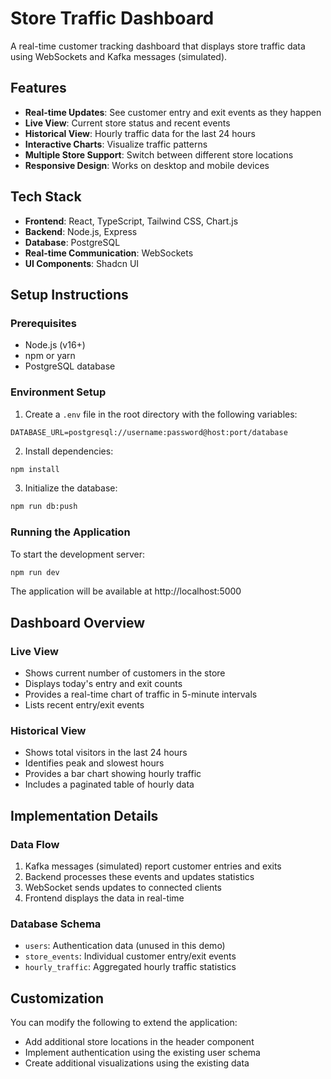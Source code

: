 # Store Traffic Dashboard

A real-time customer tracking dashboard that displays store traffic data using WebSockets and Kafka messages (simulated).

## Features

- **Real-time Updates**: See customer entry and exit events as they happen
- **Live View**: Current store status and recent events
- **Historical View**: Hourly traffic data for the last 24 hours
- **Interactive Charts**: Visualize traffic patterns
- **Multiple Store Support**: Switch between different store locations
- **Responsive Design**: Works on desktop and mobile devices

## Tech Stack

- **Frontend**: React, TypeScript, Tailwind CSS, Chart.js
- **Backend**: Node.js, Express
- **Database**: PostgreSQL
- **Real-time Communication**: WebSockets
- **UI Components**: Shadcn UI

## Setup Instructions

### Prerequisites

- Node.js (v16+)
- npm or yarn
- PostgreSQL database

### Environment Setup

1. Create a `.env` file in the root directory with the following variables:

```
DATABASE_URL=postgresql://username:password@host:port/database
```

2. Install dependencies:

```bash
npm install
```

3. Initialize the database:

```bash
npm run db:push
```

### Running the Application

To start the development server:

```bash
npm run dev
```

The application will be available at http://localhost:5000

## Dashboard Overview

### Live View
- Shows current number of customers in the store
- Displays today's entry and exit counts
- Provides a real-time chart of traffic in 5-minute intervals
- Lists recent entry/exit events

### Historical View
- Shows total visitors in the last 24 hours
- Identifies peak and slowest hours
- Provides a bar chart showing hourly traffic
- Includes a paginated table of hourly data

## Implementation Details

### Data Flow
1. Kafka messages (simulated) report customer entries and exits
2. Backend processes these events and updates statistics
3. WebSocket sends updates to connected clients
4. Frontend displays the data in real-time

### Database Schema
- `users`: Authentication data (unused in this demo)
- `store_events`: Individual customer entry/exit events
- `hourly_traffic`: Aggregated hourly traffic statistics

## Customization

You can modify the following to extend the application:

- Add additional store locations in the header component
- Implement authentication using the existing user schema
- Create additional visualizations using the existing data